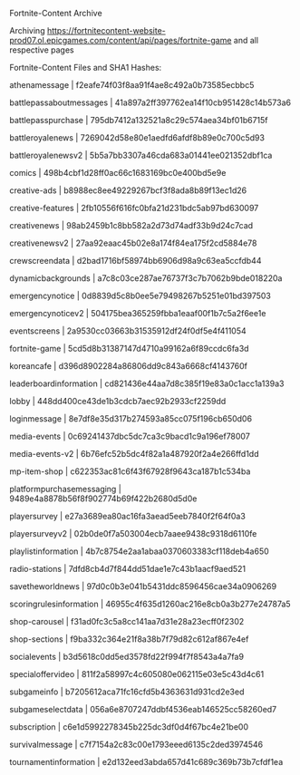 Fortnite-Content Archive

Archiving https://fortnitecontent-website-prod07.ol.epicgames.com/content/api/pages/fortnite-game and all respective pages

Fortnite-Content Files and SHA1 Hashes:

athenamessage | f2eafe74f03f8aa91f4ae8c492a0b73585ecbbc5

battlepassaboutmessages | 41a897a2ff397762ea14f10cb951428c14b573a6

battlepasspurchase | 795db7412a132521a8c29c574aea34bf01b6715f

battleroyalenews | 7269042d58e80e1aedfd6afdf8b89e0c700c5d93

battleroyalenewsv2 | 5b5a7bb3307a46cda683a01441ee021352dbf1ca

comics | 498b4cbf1d28ff0ac66c1683169bc0e400bd5e9e

creative-ads | b8988ec8ee49229267bcf3f8ada8b89f13ec1d26

creative-features | 2fb10556f616fc0bfa21d231bdc5ab97bd630097

creativenews | 98ab2459b1c8bb582a2d73d74adf33b9d24c7cad

creativenewsv2 | 27aa92eaac45b02e8a174f84ea175f2cd5884e78

crewscreendata | d2bad1716bf58974bb6906d98a9c63ea5ccfdb44

dynamicbackgrounds | a7c8c03ce287ae76737f3c7b7062b9bde018220a

emergencynotice | 0d8839d5c8b0ee5e79498267b5251e01bd397503

emergencynoticev2 | 504175bea365259fbba1eaaf00f1b7c5a2f6ee1e

eventscreens | 2a9530cc03663b31535912df24f0df5e4f411054

fortnite-game | 5cd5d8b31387147d4710a99162a6f89ccdc6fa3d

koreancafe | d396d8902284a86806dd9c843a6668cf4143760f

leaderboardinformation | cd821436e44aa7d8c385f19e83a0c1acc1a139a3

lobby | 448dd400ce43de1b3cdcb7aec92b2933cf2259dd

loginmessage | 8e7df8e35d317b274593a85cc075f196cb650d06

media-events | 0c69241437dbc5dc7ca3c9bacd1c9a196ef78007

media-events-v2 | 6b76efc52b5dc4f82a1a487920f2a4e266ffd1dd

mp-item-shop | c622353ac81c6f43f67928f9643ca187b1c534ba

platformpurchasemessaging | 9489e4a8878b56f8f902774b69f422b2680d5d0e

playersurvey | e27a3689ea80ac16fa3aead5eeb7840f2f64f0a3

playersurveyv2 | 02b0de0f7a503004ecb7aaee9438c9318d6110fe

playlistinformation | 4b7c8754e2aa1abaa0370603383cf118deb4a650

radio-stations | 7dfd8cb4d7f844dd51dae1e7c43b1aacf9aed521

savetheworldnews | 97d0c0b3e041b5431ddc8596456cae34a0906269

scoringrulesinformation | 46955c4f635d1260ac216e8cb0a3b277e24787a5

shop-carousel | f31ad0fc3c5a8cc141aa7d31e28a23ecff0f2302

shop-sections | f9ba332c364e21f8a38b7f79d82c612af867e4ef

socialevents | b3d5618c0dd5ed3578fd22f994f7f8543a4a7fa9

specialoffervideo | 811f2a58997c4c605080e062115e03e5c43d4c61

subgameinfo | b7205612aca71fc16cfd5b4363631d931cd2e3ed

subgameselectdata | 056a6e8707247ddbf4536eab146525cc58260ed7

subscription | c6e1d5992278345b225dc3df0d4f67bc4e21be00

survivalmessage | c7f7154a2c83c00e1793eeed6135c2ded3974546

tournamentinformation | e2d132eed3abda657d41c689c369b73b7cfdf1ea

